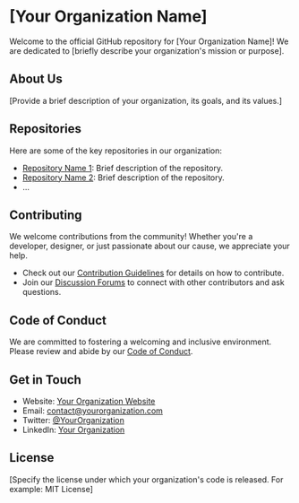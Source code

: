 # [Your Organization Name]

Welcome to the official GitHub repository for [Your Organization Name]! We are dedicated to [briefly describe your organization's mission or purpose].

## About Us

[Provide a brief description of your organization, its goals, and its values.]

## Repositories

Here are some of the key repositories in our organization:

- [Repository Name 1](link-to-repo-1): Brief description of the repository.
- [Repository Name 2](link-to-repo-2): Brief description of the repository.
- ...

## Contributing

We welcome contributions from the community! Whether you're a developer, designer, or just passionate about our cause, we appreciate your help.

- Check out our [Contribution Guidelines](link-to-contribution-guidelines) for details on how to contribute.
- Join our [Discussion Forums](link-to-discussion-forums) to connect with other contributors and ask questions.

## Code of Conduct

We are committed to fostering a welcoming and inclusive environment. Please review and abide by our [Code of Conduct](link-to-code-of-conduct).

## Get in Touch

- Website: [Your Organization Website](link-to-website)
- Email: [contact@yourorganization.com](mailto:contact@yourorganization.com)
- Twitter: [@YourOrganization](https://twitter.com/YourOrganization)
- LinkedIn: [Your Organization](https://www.linkedin.com/company/your-organization)

## License

[Specify the license under which your organization's code is released. For example: MIT License]

